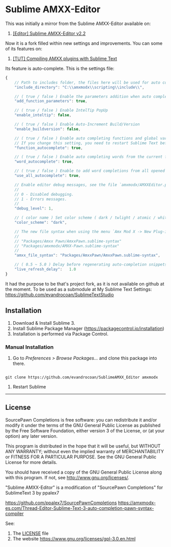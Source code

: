 # Sublime AMXX-Editor

This was initially a mirror from the Sublime AMXX-Editor available on:

1. [[Editor] Sublime AMXX-Editor v2.2](https://forums.alliedmods.net/showthread.php?t=284385)


Now it is a fork filled within new settings and improvements. You can some of its features on:

1. [[TUT] Compiling AMXX plugins with Sublime Text](https://forums.alliedmods.net/showthread.php?t=293376)

Its feature is auto-complete. This is the settings file:
```javascript
{
    // Path to includes folder, the files here will be used for auto completion.
    "include_directory": "C:\\amxmodx\\scripting\\include\\",

    // ( true / false ) Enable the parameters addition when auto completing.
    "add_function_parameters": true,

    // ( true / false ) Enable IntelTip PopUp
    "enable_inteltip": false,

    // ( true / false ) Enable Auto-Increment Build/Version
    "enable_buildversion": false,

    // ( true / false ) Enable auto completing functions and global variables from the current file.
    // If you change this setting, you need to restart Sublime Text before it can take effect.
    "function_autocomplete": true,

    // ( true / false ) Enable auto completing words from the current file.
    "word_autocomplete": true,

    // ( true / false ) Enable to add word completions from all opened files.
    "use_all_autocomplete": true,

    // Enable editor debug messages, see the file `amxmodx/AMXXEditor.py` for all debugging levels.
    //
    // 0 - Disabled debugging.
    // 1 - Errors messages.
    //
    "debug_level": 1,

    // ( color name ) Set color scheme ( dark / twlight / atomic / white / npp )
    "color_scheme": "dark",

    // The new file syntax when using the menu `Amx Mod X -> New Plug-in`. Possible values are:
    //
    // "Packages/Amxx Pawn/AmxxPawn.sublime-syntax"
    // "Packages/amxmodx/AMXX-Pawn.sublime-syntax"
    //
    "amxx_file_syntax": "Packages/AmxxPawn/AmxxPawn.sublime-syntax",

    // ( 0.5 ~ 5.0 ) Delay before regenerating auto-completion snippets
    "live_refresh_delay":   1.0
}
```


It had the purpose to be that's project fork, as it is not available on github at the moment.
To be used as a submodule at My Sublime Text Settings: https://github.com/evandrocoan/SublimeTextStudio


## Installation

1. Download & Install Sublime 3.
1. Install Sublime Package Manager (https://packagecontrol.io/installation)
1. Installation is performed via Package Control.


### Manual Installation

1. Go to <i>Preferences > Browse Packages...</i> and clone this package into there.
<pre><code>
git clone https://github.com/evandrocoan/SublimeAMXX_Editor amxmodx
</code></pre>
1. Restart Sublime



___
## License

SourcePawn Completions is free software: you can redistribute it and/or modify
it under the terms of the GNU General Public License as published by
the Free Software Foundation, either version 3 of the License, or
(at your option) any later version.

This program is distributed in the hope that it will be useful,
but WITHOUT ANY WARRANTY; without even the implied warranty of
MERCHANTABILITY or FITNESS FOR A PARTICULAR PURPOSE.  See the
GNU General Public License for more details.

You should have received a copy of the GNU General Public License
along with this program.  If not, see <http://www.gnu.org/licenses/>.


"Sublime AMXX-Editor"  is a modification of "SourcePawn Completions" for SublimeText 3 by ppalex7


https://github.com/ppalex7/SourcePawnCompletions
https://amxmodx-es.com/Thread-Editor-Sublime-Text-3-auto-completion-pawn-syntax-compiler

See:

1. The [LICENSE](LICENSE) file
1. The website https://www.gnu.org/licenses/gpl-3.0.en.html



